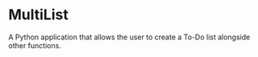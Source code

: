 # MultiList
 A Python application that allows the user to create a To-Do list alongside other functions.
